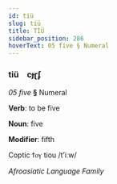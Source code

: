 ```yaml
---
id: tiü
slug: tiü
title: TİÜ
sidebar_position: 286
hoverText: 05 five § Numeral
---
```


### tiü&emsp;<span kind="abugida">cɟɽʄ</span>

*05 five* **§** Numeral

**Verb**: to be five

**Noun**: five

**Modifier**: fifth

Coptic ϯⲟⲩ tiou /tʼiːw/

*Afroasiatic Language Family*